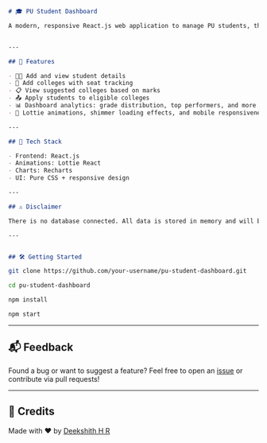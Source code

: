 
```markdown
# 🎓 PU Student Dashboard

A modern, responsive React.js web application to manage PU students, their grades, and college applications — all in one place!


---

## 🚀 Features

- 👨‍🎓 Add and view student details
- 🏫 Add colleges with seat tracking
- 📋 View suggested colleges based on marks
- 📤 Apply students to eligible colleges
- 📊 Dashboard analytics: grade distribution, top performers, and more
- 🌈 Lottie animations, shimmer loading effects, and mobile responsiveness

---

## 🧠 Tech Stack

- Frontend: React.js
- Animations: Lottie React
- Charts: Recharts
- UI: Pure CSS + responsive design

---

## ⚠️ Disclaimer

There is no database connected. All data is stored in memory and will be lost upon page reload.

---


## 🛠️ Getting Started
```

```bash
git clone https://github.com/your-username/pu-student-dashboard.git
```
```bash
cd pu-student-dashboard
```
```bash
npm install
```
```bash
npm start
```

---

## 📬 Feedback

Found a bug or want to suggest a feature?
Feel free to open an [issue](https://github.com/Deekshit7483/pu-student-dashboard/issues) or contribute via pull requests!

---

## 💖 Credits

Made with ❤️ by [Deekshith H R](https://github.com/Deekshit7483)
